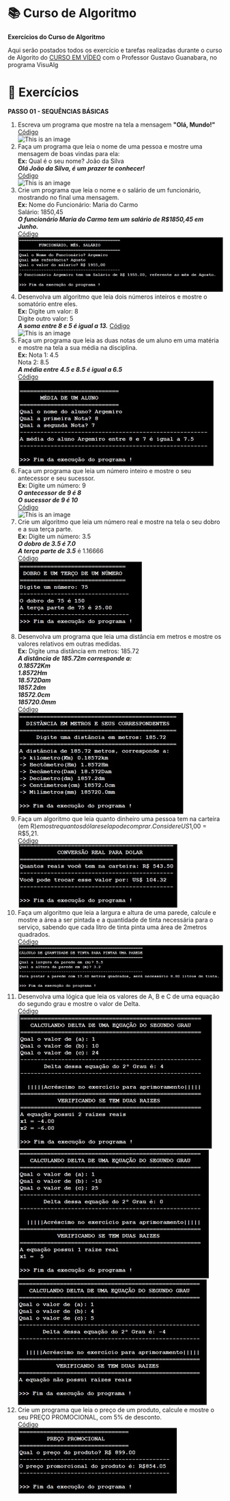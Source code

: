# :books: Curso de Algoritmo
**Exercícios do Curso de Algoritmo**

 Aqui serão postados todos os exercício e tarefas realizadas durante o curso de Algorito do [CURSO EM VÍDEO](https://www.youtube.com/watch?v=8mei6uVttho&list=PLHz_AreHm4dmSj0MHol_aoNYCSGFqvfXV) com o Professor Gustavo Guanabara, no programa VisuAlg
 
 # :page_with_curl: Exercícios
 **PASSO 01 - SEQUÊNCIAS BÁSICAS**
 
 1) Escreva um programa que mostre na tela a mensagem **"Olá, Mundo!"**<br/> [Código](https://github.com/ArgemiroC/Curso-de-Algoritmo/blob/main/Exerc%C3%ADcios%20-%20PASSO%2001/Exercicio%2001%20-%20%20Ola%20Mundo)<br/>
![This is an image](https://github.com/ArgemiroC/Curso-de-Algoritmo/blob/main/Imagens/Exerc%C3%ADcio%2001(Ola%20Mundo!).jpeg)
2) Faça um programa que leia o nome de uma pessoa e mostre uma mensagem de boas vindas
para ela:<br>
**Ex:** Qual é o seu nome? João da Silva<br/>
    **_Olá João da Silva, é um prazer te conhecer!_** <br/>[Código](https://github.com/ArgemiroC/Curso-de-Algoritmo/blob/main/Exerc%C3%ADcios%20-%20PASSO%2001/Exercicio%2002%20-%20Mensagem%20de%20boas%20vindas)<br/>
![This is an image](https://github.com/ArgemiroC/Curso-de-Algoritmo/blob/main/Imagens/Exerc%C3%ADcio%2002(Mensagem%20de%20Boas%20Vindas).jpeg)
3) Crie um programa que leia o nome e o salário de um funcionário, mostrando no
final uma mensagem.<br/> 
**Ex:** Nome do Funcionário: Maria do Carmo<br/>
    Salário: 1850,45<br/>
    **_O funcionário Maria do Carmo tem um salário de R$1850,45 em Junho._** <br/>[Código](https://github.com/ArgemiroC/Curso-de-Algoritmo/blob/main/Exerc%C3%ADcios%20-%20PASSO%2001/Exerc%C3%ADcio%2003%20-%20Funcion%C3%A1rio%2C%20Sal%C3%A1rio%2C%20M%C3%AAs)<br/>
![This is an image](https://github.com/ArgemiroC/Curso-de-Algoritmo/blob/main/Imagens/Exerc%C3%ADcio%2003(Funcion%C3%A1rio%2C%20M%C3%AAs%2C%20Sal%C3%A1rio).jpeg)
4) Desenvolva um algoritmo que leia dois números inteiros e mostre o somatório
entre eles.<br/>
**Ex:**
Digite um valor: 8<br/>
Digite outro valor: 5<br/>
**_A soma entre 8 e 5 é igual a 13._** [Código](https://github.com/ArgemiroC/Curso-de-Algoritmo/blob/main/Exerc%C3%ADcios%20-%20PASSO%2001/Exerc%C3%ADcio%2004%20-%20Soma%20Entre%20Valores)<br/>![This is an image](https://github.com/ArgemiroC/Curso-de-Algoritmo/blob/main/Imagens/Exerc%C3%ADcio%2004(Soma%20Entre%20Valores).jpeg)<br/>
5) Faça um programa que leia as duas notas de um aluno em uma matéria e mostre
na tela a sua média na disciplina.<br/>
**Ex:** Nota 1: 4.5<br/>
Nota 2: 8.5<br/>
**_A média entre 4.5 e 8.5 é igual a 6.5_** <br/>[Código](https://github.com/ArgemiroC/Curso-de-Algoritmo/blob/main/Exerc%C3%ADcios%20-%20PASSO%2001/Exerc%C3%ADcio%2005%20-%20M%C3%A9dia%20de%20um%20Aluno)<br/>![This is an image](https://github.com/ArgemiroC/Curso-de-Algoritmo/blob/main/Imagens/Exerc%C3%ADcio%2005(M%C3%A9dia%20de%20um%20aluno).jpeg)<br/>
6) Faça um programa que leia um número inteiro e mostre o seu antecessor e seu sucessor.<br/>
**Ex:** Digite um número: 9<br/>
**_O antecessor de 9 é 8_**<br/>
**_O sucessor de 9 é 10_** <br/>[Código](https://github.com/ArgemiroC/Curso-de-Algoritmo/blob/main/Exerc%C3%ADcios%20-%20PASSO%2001/Exerc%C3%ADcio%2006%20-%20Antecessor%20e%20Sucessor)<br/>![This is an image](https://github.com/ArgemiroC/Curso-de-Algoritmo/blob/main/Imagens/Exerc%C3%ADcio%2006(Antecessor%20e%20Sucessor).jpeg)<br/>
7) Crie um algoritmo que leia um número real e mostre na tela o seu dobro e a sua terça parte.<br/>
**Ex:** Digite um número: 3.5<br/>
**_O dobro de 3.5 é 7.0_**<br/>
**_A terça parte de 3.5_** é 1.16666 <br/>[Código](https://github.com/ArgemiroC/Curso-de-Algoritmo/blob/main/Exerc%C3%ADcios%20-%20PASSO%2001/Exerc%C3%ADcio%2007%20-%20Dobro%20e%20um%20ter%C3%A7o%20de%20um%20n%C3%BAmero)<br/>![This is an image](https://github.com/ArgemiroC/Curso-de-Algoritmo/blob/main/Imagens/Exerc%C3%ADcio%2007(Dobro%20e%20um%20ter%C3%A7o%20de%20um%20n%C3%BAmero).jpeg)<br/>
8) Desenvolva um programa que leia uma distância em metros e mostre os valores relativos em outras medidas.<br/>
**Ex:** Digite uma distância em metros: 185.72<br/>
**_A distância de 185.72m corresponde a:_**<br/>
**_0.18572Km_**<br/>
**_1.8572Hm_**<br/>
**_18.572Dam_**<br/>
**_1857.2dm_**<br/>
**_18572.0cm_**<br/>
**_185720.0mm_** <br/>[Código](https://github.com/ArgemiroC/Curso-de-Algoritmo/blob/main/Exerc%C3%ADcios%20-%20PASSO%2001/Exerc%C3%ADcio%2008%20-%20Dist%C3%A2ncia%20em%20Metros%20e%20seus%20correspondentes)<br/> ![This is an image](https://github.com/ArgemiroC/Curso-de-Algoritmo/blob/main/Imagens/Exerc%C3%ADcio%2008(Dist%C3%A2ncia%20em%20metros%20e%20seus%20correspondentes).jpeg)<br/>
9) Faça um algoritmo que leia quanto dinheiro uma pessoa tem na carteira (em R$) e mostre quantos dólares ela pode comprar. Considere US$1,00 = R$5,21.<br/>[Código](https://github.com/ArgemiroC/Curso-de-Algoritmo/blob/main/Exerc%C3%ADcios%20-%20PASSO%2001/Exerc%C3%ADcio%2009%20-%20Convers%C3%A3o%20de%20real%20para%20dolar)<br/>![This is an image](https://github.com/ArgemiroC/Curso-de-Algoritmo/blob/main/Imagens/Exerc%C3%ADcio%2009(Convers%C3%A3o%20real%20para%20dolar).jpeg)<br/> 
10) Faça um algoritmo que leia a largura e altura de uma parede, calcule e mostre a área a ser pintada e a quantidade de tinta necessária para o serviço, sabendo que cada litro de tinta pinta uma área de 2metros quadrados.<br/>[Código](https://github.com/ArgemiroC/Curso-de-Algoritmo/blob/main/Exerc%C3%ADcios%20-%20PASSO%2001/Exerc%C3%ADcio%2010%20-%20C%C3%A1lculo%20de%20quantidade%20de%20tinta%20para%20pintar%20uma%20parede)<br/> ![This is an image](https://github.com/ArgemiroC/Curso-de-Algoritmo/blob/main/Imagens/Exerc%C3%ADcio%2010(C%C3%A1lculo%20de%20quantidade%20de%20tinta%20para%20pintar%20uma%20parede).jpeg)<br/>
11) Desenvolva uma lógica que leia os valores de A, B e C de uma equação do segundo grau e mostre o valor de Delta.<br/>  [Código](https://github.com/ArgemiroC/Curso-de-Algoritmo/blob/main/Exerc%C3%ADcios%20-%20PASSO%2001/Exerc%C3%ADcio%2011%20-%20Calculando%20delta%20de%20uma%20equa%C3%A7%C3%A3o%20do%20segundo%20grau)<br/>  ![This is an image](https://github.com/ArgemiroC/Curso-de-Algoritmo/blob/main/Imagens/Exerc%C3%ADcio%2011(Calculando%20delta%20de%20uma%20equa%C3%A7%C3%A3o%20do%20segundo%20grau)1.jpeg)<br/> ![This is an image](https://github.com/ArgemiroC/Curso-de-Algoritmo/blob/main/Imagens/Exerc%C3%ADcio%2011(Calculando%20delta%20de%20uma%20equa%C3%A7%C3%A3o%20do%20segundo%20grau)2.jpeg) <br/> ![This is an image](https://github.com/ArgemiroC/Curso-de-Algoritmo/blob/main/Imagens/Exerc%C3%ADcio%2011(Calculando%20delta%20de%20uma%20equa%C3%A7%C3%A3o%20do%20segundo%20grau)3.jpeg)<br/> 
12) Crie um programa que leia o preço de um produto, calcule e mostre o seu PREÇO PROMOCIONAL, com 5% de desconto.<br/> [Código](https://github.com/ArgemiroC/Curso-de-Algoritmo/blob/main/Exerc%C3%ADcios%20-%20PASSO%2001/Exerc%C3%ADcio%2012%20-%20Pre%C3%A7o%20Promocional)<br/>![This is an image](https://github.com/ArgemiroC/Curso-de-Algoritmo/blob/main/Imagens/Exerc%C3%ADcio%2012(Pre%C3%A7o%20Promocional).jpeg)<br/>
